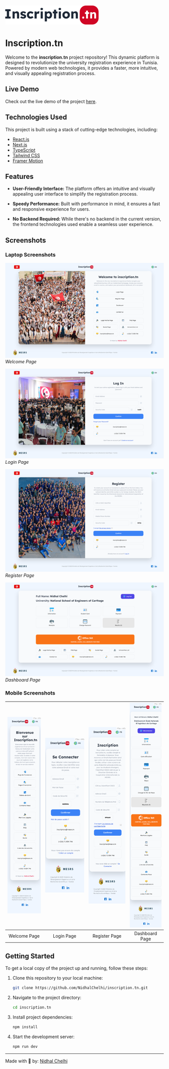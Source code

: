 ![Logo](https://github.com/NidhalChelhi/inscription.tn/blob/main/public/assets/logo.svg)


# Inscription.tn

Welcome to the **inscription.tn** project repository! This dynamic platform is designed to revolutionize the university registration experience in Tunisia. Powered by modern web technologies, it provides a faster, more intuitive, and visually appealing registration process.

## Live Demo

Check out the live demo of the project [here](https://inscription-tn.vercel.app).

## Technologies Used

This project is built using a stack of cutting-edge technologies, including:

- [React.js](https://reactjs.org/)
- [Next.js](https://nextjs.org/)
- [TypeScript](https://www.typescriptlang.org/)
- [Tailwind CSS](https://tailwindcss.com/)
- [Framer Motion](https://www.framer.com/motion/)

## Features

- **User-Friendly Interface:** The platform offers an intuitive and visually appealing user interface to simplify the registration process.

- **Speedy Performance:** Built with performance in mind, it ensures a fast and responsive experience for users.

- **No Backend Required:** While there's no backend in the current version, the frontend technologies used enable a seamless user experience.

## Screenshots

### Laptop Screenshots

![Screenshot 1](screenshots/Pages/WelcomePageEN.png)
*Welcome Page*

![Screenshot 2](screenshots/Pages/LoginPageEN.png)
*Login Page*

![Screenshot 3](screenshots/Pages/RegisterPageEN.png)
*Register Page*

![Screenshot 4](screenshots/Pages/DashboardPageEN.png)
*Dashboard Page*

### Mobile Screenshots
![Welcome Page](https://github.com/NidhalChelhi/inscription.tn/blob/main/screenshots/Mobile/WelcomePage.png) | ![Login Page](https://github.com/NidhalChelhi/inscription.tn/blob/main/screenshots/Mobile/LoginPage.png) | ![Register Page](https://github.com/NidhalChelhi/inscription.tn/blob/main/screenshots/Mobile/RegisterPage.png) | ![Dashboard Page](https://github.com/NidhalChelhi/inscription.tn/blob/main/screenshots/Mobile/DashboardPage.png)
:---:|:---:|:---:|:---:
Welcome Page | Login Page | Register Page | Dashboard Page


## Getting Started

To get a local copy of the project up and running, follow these steps:

1. Clone this repository to your local machine:
   ```bash
   git clone https://github.com/NidhalChelhi/inscription.tn.git
   ```

2. Navigate to the project directory:
   ```bash
   cd inscription.tn
   ```

3. Install project dependencies:
   ```bash
   npm install
   ```

4. Start the development server:
   ```bash
   npm run dev
   ```
---

Made with 🤍 by: [Nidhal Chelhi](https://nidhalchelhi.vercel.app)
